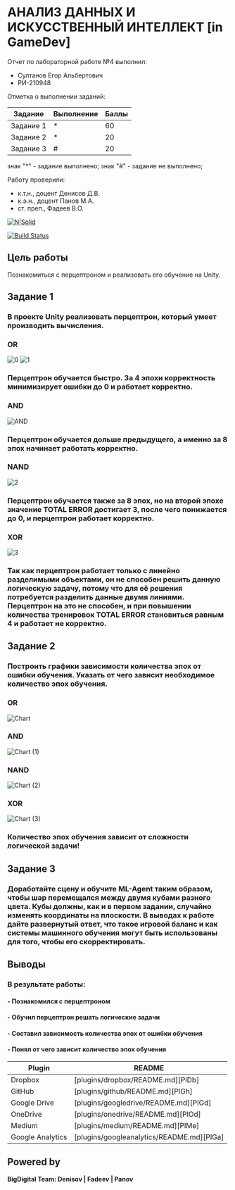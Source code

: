 # АНАЛИЗ ДАННЫХ И ИСКУССТВЕННЫЙ ИНТЕЛЛЕКТ [in GameDev]
Отчет по лабораторной работе №4 выполнил:
- Султанов Егор Альбертович
- РИ-210948

Отметка о выполнении заданий:

| Задание | Выполнение | Баллы |
| ------ | ------ | ------ |
| Задание 1 | * | 60 |
| Задание 2 | * | 20 |
| Задание 3 | # | 20 |

знак "*" - задание выполнено; знак "#" - задание не выполнено;

Работу проверили:
- к.т.н., доцент Денисов Д.В.
- к.э.н., доцент Панов М.А.
- ст. преп., Фадеев В.О.

[![N|Solid](https://cldup.com/dTxpPi9lDf.thumb.png)](https://nodesource.com/products/nsolid)

[![Build Status](https://travis-ci.org/joemccann/dillinger.svg?branch=master)](https://travis-ci.org/joemccann/dillinger)


## Цель работы
Познакомиться с перцептроном и реализовать его обучение на Unity.
## Задание 1
### В проекте Unity реализовать перцептрон, который умеет производить вычисления.

### OR
![0](https://user-images.githubusercontent.com/91984484/202422116-a57c09df-4144-4a1c-bc2a-4059ae265984.jpg)
![1](https://user-images.githubusercontent.com/91984484/202422180-643ca7ed-c913-47f4-a70e-05c9911cd28d.jpg)

### Перцептрон обучается быстро. За 4 эпохи корректность минимизирует ошибки до 0 и работает корректно.
### AND
![AND](https://user-images.githubusercontent.com/91984484/202424931-cb50f837-dda0-4b74-b7a6-3e59371e70be.jpg)

### Перцептрон обучается дольше предыдущего, а именно за 8 эпох начинает работать корректно.
### NAND
![2](https://user-images.githubusercontent.com/91984484/202422279-1e728cca-5cb6-4add-9b98-fcb7e6a0de85.jpg)

### Перцептрон обучается также за 8 эпох, но на второй эпохе значение TOTAL ERROR достигает 3, после чего понижается до 0, и перцептрон работает корректно.
### XOR
![3](https://user-images.githubusercontent.com/91984484/202422326-131e8ca1-a364-49d2-ba33-b5e7f793ec20.jpg)

### Так как перцептрон работает только с линейно разделимыми объектами, он не способен решить данную логическую задачу, потому что для её решения потребуется разделить данные двумя линиями. Перцептрон на это не способен, и при повышении количества тренировок TOTAL ERROR становиться равным 4 и работает не корректно. 
## Задание 2
### Построить графики зависимости количества эпох от ошибки обучения. Указать от чего зависит необходимое количество эпох обучения.
### OR
![Chart](https://user-images.githubusercontent.com/91984484/202425950-27acf2b8-dd5f-4ad2-940e-f58ec10f079e.jpg)
### AND 
![Chart (1)](https://user-images.githubusercontent.com/91984484/202425994-bdaded7e-ff84-4ef4-8f44-db710a41bd8b.jpg)
### NAND
![Chart (2)](https://user-images.githubusercontent.com/91984484/202426031-eaf7e228-08f5-43be-b6fa-0a8c39573fdb.jpg)
### XOR
![Chart (3)](https://user-images.githubusercontent.com/91984484/202426058-3515dba4-6127-4d5e-b96f-e38925382220.jpg)

### Количество эпох обучения зависит от сложности логической задачи!
## Задание 3
### Доработайте сцену и обучите ML-Agent таким образом, чтобы шар перемещался между двумя кубами разного цвета. Кубы должны, как и в первом задании, случайно изменять координаты на плоскости. В выводах к работе дайте развернутый ответ, что такое игровой баланс и как системы машинного обучения могут быть использованы для того, чтобы его скорректировать.


## Выводы
### В результате работы:
#### - Познакомился с перцептроном
#### - Обучил перцептрон решать логические задачи
#### - Составил зависимость количества эпох от ошибки обучения
#### - Понял от чего зависит количество эпох обучения



| Plugin | README |
| ------ | ------ |
| Dropbox | [plugins/dropbox/README.md][PlDb] |
| GitHub | [plugins/github/README.md][PlGh] |
| Google Drive | [plugins/googledrive/README.md][PlGd] |
| OneDrive | [plugins/onedrive/README.md][PlOd] |
| Medium | [plugins/medium/README.md][PlMe] |
| Google Analytics | [plugins/googleanalytics/README.md][PlGa] |

## Powered by

**BigDigital Team: Denisov | Fadeev | Panov**
